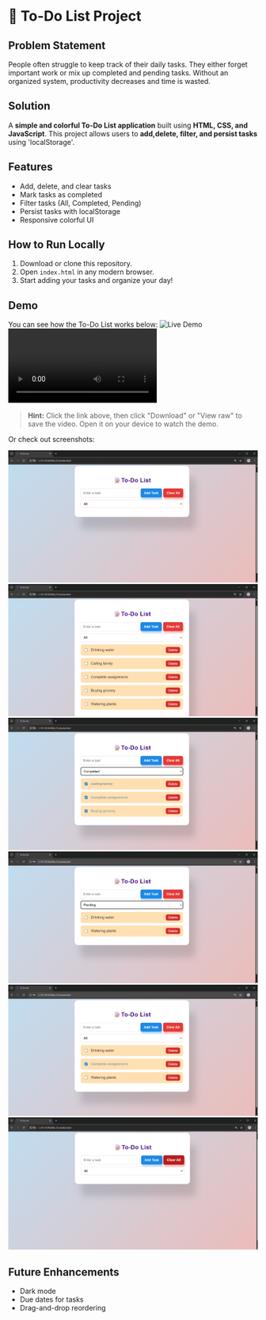 # 📝 To-Do List Project

## Problem Statement
People often struggle to keep track of their daily tasks. They either forget important work or mix up completed and pending tasks. Without an organized system, productivity decreases and time is wasted.

## Solution
A **simple and colorful To-Do List application** built using **HTML, CSS, and JavaScript**. This project allows users to **add,delete, filter, and persist tasks** using 'localStorage'.  

## Features
- Add, delete, and clear tasks
- Mark tasks as completed
- Filter tasks (All, Completed, Pending)
- Persist tasks with localStorage
- Responsive colorful UI

## How to Run Locally
1. Download or clone this repository.  
2. Open `index.html` in any modern browser.  
3. Start adding your tasks and organize your day!

## Demo
You can see how the To-Do List works below:
![Live Demo](https://sandhiya1401.github.io/Todo-list-proj/)
![App Demo (Download and view)](img/DEMO.mp4)

> **Hint:** Click the link above, then click "Download" or "View raw" to save the video. Open it on your device to watch the demo.

Or check out screenshots:

![Screenshot 1](img/Screenshot%201.png)
![Screenshot 2](img/Add%20task.png)
![Screenshot 3](img/Completed%20task.png)
![Screenshot 4](img/Pending%20task.png)
![Screenshot 5](img/All%20task.png)
![Screenshot 6](img/Clear%20task.png)

## Future Enhancements
- Dark mode
- Due dates for tasks
- Drag-and-drop reordering
